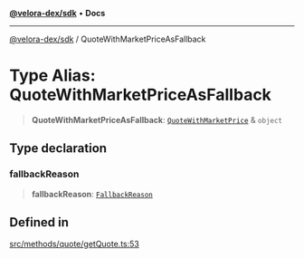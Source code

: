 [**@velora-dex/sdk**](../README.md) • **Docs**

***

[@velora-dex/sdk](../globals.md) / QuoteWithMarketPriceAsFallback

# Type Alias: QuoteWithMarketPriceAsFallback

> **QuoteWithMarketPriceAsFallback**: [`QuoteWithMarketPrice`](QuoteWithMarketPrice.md) & `object`

## Type declaration

### fallbackReason

> **fallbackReason**: [`FallbackReason`](../-internal-/type-aliases/FallbackReason.md)

## Defined in

[src/methods/quote/getQuote.ts:53](https://github.com/VeloraDEX/paraswap-sdk/blob/feat/velora/src/methods/quote/getQuote.ts#L53)
